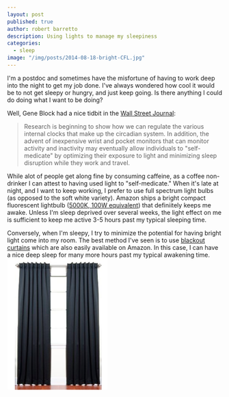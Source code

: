 ```yaml
---
layout: post
published: true
author: robert barretto
description: Using lights to manage my sleepiness
categories: 
  - sleep
image: "/img/posts/2014-08-18-bright-CFL.jpg"
---
```

I'm a postdoc and sometimes have the misfortune of having to work deep into the night to get my job done. I've always wondered how cool it would be to not get sleepy or hungry, and just keep going. Is there anything I could do doing what I want to be doing?

Well, Gene Block had a nice tidbit in the [Wall Street Journal](http://online.wsj.com/articles/our-internal-sleep-clocks-are-out-of-sync-1408036238):
> Research is beginning to show how we can regulate the various internal clocks that make up the circadian system. In addition, the advent of inexpensive wrist and pocket monitors that can monitor activity and inactivity may eventually allow individuals to "self-medicate" by optimizing their exposure to light and minimizing sleep disruption while they work and travel.

While alot of people get along fine by consuming caffeine, as a coffee non-drinker I can attest to having used light to "self-medicate."  When it's late at night, and I want to keep working, I prefer to use full spectrum light bulbs (as opposed to the soft white variety).  Amazon ships a bright compact fluorescent lightbulb ([5000K, 100W equivalent](http://www.amazon.com/Utilitech-4-Pack-23-Watt-Standard-Daylight/dp/B00A9V7RA6/ref=sr_1_3?s=lamps-light&ie=UTF8&qid=undefined&sr=1-3&keywords=CFL++5000k)) that definiitely keeps me awake. Unless I'm sleep deprived over several weeks, the light effect on me is sufficient to keep me active 3-5 hours past my typical sleeping time.

Conversely, when I'm sleepy, I try to minimize the potential for having bright light come into my room.  The best method I've seen is to use [blackout curtains](http://www.amazon.com/Solid-Thermal-Insulated-Blackout-Curtain/dp/B001A63XTS) which are also easily available on Amazon.  In this case, I can have a nice deep sleep for many more hours past my typical awakening time.
![Blackout curtains](/img/posts/2014-08-18-blackout-curtain.png)

